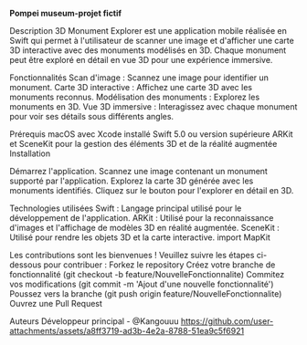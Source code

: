 **Pompei museum-projet fictif**

Description
3D Monument Explorer est une application mobile réalisée en Swift qui permet à l'utilisateur de scanner une image et d'afficher une carte 3D interactive avec des monuments modélisés en 3D. Chaque monument peut être exploré en détail en vue 3D pour une expérience immersive.

Fonctionnalités
Scan d'image : Scannez une image pour identifier un monument.
Carte 3D interactive : Affichez une carte 3D avec les monuments reconnus.
Modélisation des monuments : Explorez les monuments en 3D.
Vue 3D immersive : Interagissez avec chaque monument pour voir ses détails sous différents angles.

Prérequis
macOS avec Xcode installé
Swift 5.0 ou version supérieure
ARKit et SceneKit pour la gestion des éléments 3D et de la réalité augmentée
Installation

Démarrez l'application.
Scannez une image contenant un monument supporté par l'application.
Explorez la carte 3D générée avec les monuments identifiés.
Cliquez sur le bouton pour l'explorer en détail en 3D.

Technologies utilisées
Swift : Langage principal utilisé pour le développement de l'application.
ARKit : Utilisé pour la reconnaissance d'images et l'affichage de modèles 3D en réalité augmentée.
SceneKit : Utilisé pour rendre les objets 3D et la carte interactive.
import MapKit

Les contributions sont les bienvenues ! Veuillez suivre les étapes ci-dessous pour contribuer :
Forkez le repository
Créez votre branche de fonctionnalité (git checkout -b feature/NouvelleFonctionnalite)
Commitez vos modifications (git commit -m 'Ajout d'une nouvelle fonctionnalité')
Poussez vers la branche (git push origin feature/NouvelleFonctionnalite)
Ouvrez une Pull Request

Auteurs
Développeur principal - @Kangouuu
https://github.com/user-attachments/assets/a8ff3719-ad3b-4e2a-8788-51ea9c5f6921
